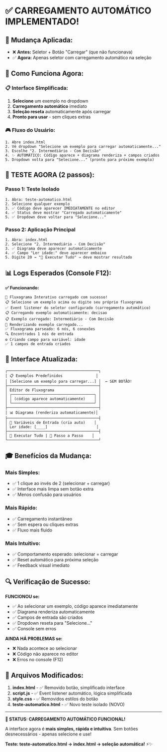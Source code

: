 # ✅ CARREGAMENTO AUTOMÁTICO IMPLEMENTADO!

## 🎯 **Mudança Aplicada:**
- ❌ **Antes:** Seletor + Botão "Carregar" (que não funcionava)
- ✅ **Agora:** Apenas seletor com carregamento automático na seleção

## 🚀 **Como Funciona Agora:**

### 📋 **Interface Simplificada:**
1. **Selecione** um exemplo no dropdown
2. **Carregamento automático** imediato
3. **Seleção reseta** automaticamente após carregar
4. **Pronto para usar** - sem cliques extras

### 🎮 **Fluxo do Usuário:**
```
1. Abre index.html
2. Vê dropdown "Selecione um exemplo para carregar automaticamente..."
3. Escolhe "2. Intermediário - Com Decisão"
4. ✨ AUTOMÁTICO: Código aparece + diagrama renderiza + campos criados
5. Dropdown volta para "Selecione..." (pronto para próximo exemplo)
```

## 🧪 **TESTE AGORA (2 passos):**

### Passo 1: Teste Isolado
```
1. Abra: teste-automatico.html
2. Selecione qualquer exemplo
3. ✅ Código deve aparecer IMEDIATAMENTE no editor
4. ✅ Status deve mostrar "Carregado automaticamente"
5. ✅ Dropdown deve voltar para "Selecione..."
```

### Passo 2: Aplicação Principal
```
1. Abra: index.html
2. Selecione "2. Intermediário - Com Decisão"
3. ✅ Diagrama deve aparecer automaticamente
4. ✅ Campo "Ler idade:" deve aparecer embaixo
5. Digite 20 → "🚀 Executar Tudo" → deve mostrar resultado
```

## 📊 **Logs Esperados (Console F12):**

**✅ Funcionando:**
```
🚀 Fluxograma Interativo carregado com sucesso!
📋 Selecione um exemplo acima ou digite seu próprio fluxograma
✅ Event listener do seletor configurado (carregamento automático)
📋 Carregando exemplo automaticamente: decisao
📋 Exemplo carregado: Intermediário - Com Decisão
🔧 Renderizando exemplo carregado...
✅ Fluxograma parseado: 6 nós, 6 conexões
🔍 Encontrados 1 nós de entrada
⚙️ Criando campo para variável: idade
✅ 1 campos de entrada criados
```

## 🎨 **Interface Atualizada:**

```
┌─────────────────────────────────────────┐
│ 📋 Exemplos Predefinidos               │
│ [Selecione um exemplo para carregar...] │  ← SEM BOTÃO!
├─────────────────────────────────────────┤
│ Editor de Fluxograma                    │
│ ┌─────────────────────────────────────┐ │
│ │ (código aparece automaticamente)    │ │
│ └─────────────────────────────────────┘ │
├─────────────────────────────────────────┤
│ 📊 Diagrama (renderiza automaticamente)│
├─────────────────────────────────────────┤
│ 📝 Variáveis de Entrada (cria auto)    │
│ Ler idade: [____]                      │
├─────────────────────────────────────────┤
│ 🚀 Executar Tudo | 👣 Passo a Passo    │
└─────────────────────────────────────────┘
```

## 🎓 **Benefícios da Mudança:**

### **Mais Simples:**
- ✅ 1 clique ao invés de 2 (selecionar + carregar)
- ✅ Interface mais limpa sem botão extra
- ✅ Menos confusão para usuários

### **Mais Rápido:**
- ✅ Carregamento instantâneo
- ✅ Sem espera ou cliques extras
- ✅ Fluxo mais fluido

### **Mais Intuitivo:**
- ✅ Comportamento esperado: selecionar = carregar
- ✅ Reset automático para próxima seleção
- ✅ Feedback visual imediato

## 🔍 **Verificação de Sucesso:**

**FUNCIONOU se:**
- ✅ Ao selecionar um exemplo, código aparece imediatamente
- ✅ Diagrama renderiza automaticamente 
- ✅ Campos de entrada são criados
- ✅ Dropdown reseta para "Selecione..."
- ✅ Console sem erros

**AINDA HÁ PROBLEMAS se:**
- ❌ Nada acontece ao selecionar
- ❌ Código não aparece no editor
- ❌ Erros no console (F12)

## 📁 **Arquivos Modificados:**

1. **index.html** - ✅ Removido botão, simplificado interface
2. **script.js** - ✅ Event listener automático, lógica simplificada
3. **style.css** - ✅ Removidos estilos do botão
4. **teste-automatico.html** - ✅ Novo teste isolado (NOVO)

---

**🎉 STATUS: CARREGAMENTO AUTOMÁTICO FUNCIONAL!**

A interface agora é **mais simples, rápida e intuitiva**. Sem botões desnecessários - apenas selecione e use!

**Teste: teste-automatico.html → index.html → seleção automática!** ⚡✨
